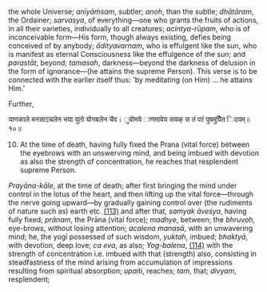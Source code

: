 the whole Universe; *anīyāṁsam*, subtler; *anoh*, than the subtle; *dhātāram*, the Ordainer; *sarvasya*, of everything—one who grants the fruits of actions, in all their varieties, individually to all creatures; *acintya-rūpam*, who is of inconceivable form—His form, though always existing, defies being conceived of by anybody; *ādityavarnam*, who is effulgent like the sun, who is manifest as eternal Consciousness like the effulgence of the sun; and *parastāt*, beyond; *tamasah*, darkness—beyond the darkness of delusion in the form of ignorance—(he attains the supreme Person). This verse is to be connected with the earlier itself thus: 'by meditating (on Him) ... he attains Him.'

Further,

याणकाले मनसाऽचलेन भया युतो योगबलेन चैव। ुवोमये ाणमावेय सयक् स तं परं पुषमुपैित िदयम्॥१०॥

10. At the time of death, having fully fixed the Prana (vital force) between the eyebrows with an unswerving mind, and being imbued with devotion as also the strength of concentration, he reaches that resplendent supreme Person.

*Prayāna-kāle*, at the time of death; after first bringing the mind under control in the lotus of the heart, and then lifting up the vital force—through the nerve going upward—by gradually gaining control over (the rudiments of nature such as) earth etc. [\(113\)](#page--1-0) and after that, *samyak āveśya*, having fully fixed; *prānam*, the Prāna (vital force); *madhye*, between; the *bhruvoh*, eye-brows, without losing attention; *acalena manasā*, with an unwavering mind; he, the yogī possessed of such wisdom, *yuktah*, imbued; *bhaktyā*, with devotion, deep love; *ca eva*, as also; *Yog-balena*, [\(114\)](#page--1-1) with the strength of concentration i.e. imbued with that (strength) also, consisting in steadfastness of the mind arising from accumulation of impressions resulting from spiritual absorption; *upaiti*, reaches; *tam*, that; *divyam*, resplendent;